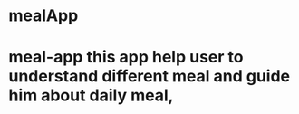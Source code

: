 # mealApp
# meal-app this app help user to understand different meal and guide him about daily meal,
